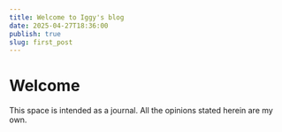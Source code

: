 ```yaml
---
title: Welcome to Iggy's blog
date: 2025-04-27T18:36:00
publish: true
slug: first_post
---
```

# Welcome

This space is intended as a journal. All the opinions stated herein are my own. 